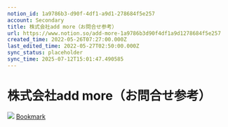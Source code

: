 ```yaml
---
notion_id: 1a9786b3-d90f-4df1-a9d1-278684f5e257
account: Secondary
title: 株式会社add more（お問合せ参考）
url: https://www.notion.so/add-more-1a9786b3d90f4df1a9d1278684f5e257
created_time: 2022-05-26T07:27:00.000Z
last_edited_time: 2022-05-27T02:50:00.000Z
sync_status: placeholder
sync_time: 2025-07-12T15:01:47.490585
---
```

# 株式会社add more（お問合せ参考）

![](https://prod-files-secure.s3.us-west-2.amazonaws.com/d58fe38c-a9d4-4466-aed9-85604b7b2c6d/f4a7b19d-1afb-4d2b-a631-2cbce715893a/Untitled.png?X-Amz-Algorithm=AWS4-HMAC-SHA256&X-Amz-Content-Sha256=UNSIGNED-PAYLOAD&X-Amz-Credential=ASIAZI2LB466YHXOFMK5%2F20250719%2Fus-west-2%2Fs3%2Faws4_request&X-Amz-Date=20250719T065349Z&X-Amz-Expires=3600&X-Amz-Security-Token=IQoJb3JpZ2luX2VjEIX%2F%2F%2F%2F%2F%2F%2F%2F%2F%2FwEaCXVzLXdlc3QtMiJHMEUCIG7tDDytPztg0JMMShDLHu%2FU4jp6%2FjgRHjGw%2FbBDNRquAiEAj30SiPyxYgYkzpvijy3aD93OO6IMLdoeVU%2FV6kqDcMYqiAQInv%2F%2F%2F%2F%2F%2F%2F%2F%2F%2FARAAGgw2Mzc0MjMxODM4MDUiDDX5Kyr%2Bzb6y5xmN8ircAwe%2FL1uzNNyV1o3Q0lS5p4JK2zysEaInGJPmV4lVc2Ufd0Phfs%2FNCE8bErL0r8k1fP4K3KUcQtSjgCNHfQ%2Bpv5GWWeyIe0IIHH5JGoBG9v8tBgLwsN%2Fk0suzzmvscZumx%2FDQr0jzowjfciifVfsqWvyUiBm0KYi4iLK6OndAJBHCXA0OoNKTqxzpHK7bQDNOFEf7uZpdmxG18%2BDe0Q%2BQ%2BLTcAhoaV5ibPS1BUOv2aG22hnyjwndSFtMk4XggYzjFIux3%2B8gO7l2yrNPZ2F2Nn57DLHMUouxdw9odVxHCNDLTMR%2BQ3EA2Nc7xne5AHmX%2FtPVuqRMuc4b0iDS8pc%2BqCo%2BiQGPM4FvdCwcJhPZp5gpomLAJwzeJZ%2B3nfOuXBOc2zA4tmtigQL0P7eOn58Qz3M0xZY0NCsTaZEt8Pw3nyelYvbF048Q%2FxTfqy5u1WaPDrt8fYFICH5zSzlXD1o4MjhAEVCqG2zctChJowK5qk1%2B7uzV6LSnupwYncQz8L0NQK2LPh1UW5nj5gH4kW5RTNGUdIzOeqNx5LC9vV1ggzH4P8wDYlK6Hvdl0hPyS4mEc%2BQRAAVfVt8D7YhRHyPnGQwukEyvJCXuDgzYCT9OupNabT1XqNsWDKQNWxjBIMJ3G7MMGOqUBZVl62csQKSyKp4emMyV82TXzgpQRcPG64NM4m1x5vFBZQg00I9m4ASRS0Iaimm0j%2Bbv%2BURoeVQpZM3FAfrSYPl%2FnBQRUTzZNXU1dbKGIKmWfNTZp84XsfHc%2FKIXJ0%2Fr8x2Lj32hr%2FqJqGyuxI58t9C2mF%2BrSQ7kdoP%2BAZu%2BVvoIOEFmm%2FeIdp%2B29qnLQZizXZN8qh%2Fm25R6uFXB9lZfPHvQnu7R1&X-Amz-Signature=baeab9f8c97553a41723955ebaee44a7d92f0e0d0ce78c2f90d9c45bcc8d3114&X-Amz-SignedHeaders=host&x-amz-checksum-mode=ENABLED&x-id=GetObject)
[Bookmark](https://www.add-more.co.jp/contact/)